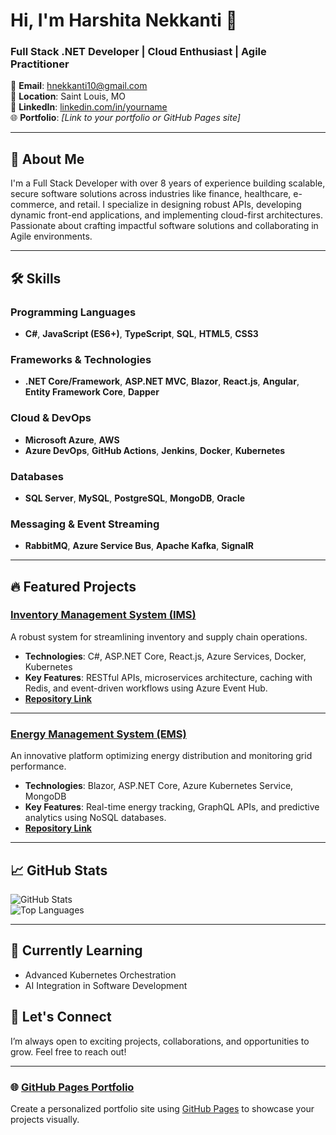 # Hi, I'm Harshita Nekkanti 👋  
### Full Stack .NET Developer | Cloud Enthusiast | Agile Practitioner  

📧 **Email**: [hnekkanti10@gmail.com](mailto:hnekkanti10@gmail.com)  
📍 **Location**: Saint Louis, MO  
💼 **LinkedIn**: [linkedin.com/in/yourname](https://linkedin.com/in/yourname)  
🌐 **Portfolio**: *[Link to your portfolio or GitHub Pages site]*  

---

## 🚀 About Me  
I'm a Full Stack Developer with over 8 years of experience building scalable, secure software solutions across industries like finance, healthcare, e-commerce, and retail. I specialize in designing robust APIs, developing dynamic front-end applications, and implementing cloud-first architectures. Passionate about crafting impactful software solutions and collaborating in Agile environments.  

---

## 🛠️ Skills  

### Programming Languages  
- **C#**, **JavaScript (ES6+)**, **TypeScript**, **SQL**, **HTML5**, **CSS3**  

### Frameworks & Technologies  
- **.NET Core/Framework**, **ASP.NET MVC**, **Blazor**, **React.js**, **Angular**, **Entity Framework Core**, **Dapper**  

### Cloud & DevOps  
- **Microsoft Azure**, **AWS**  
- **Azure DevOps**, **GitHub Actions**, **Jenkins**, **Docker**, **Kubernetes**  

### Databases  
- **SQL Server**, **MySQL**, **PostgreSQL**, **MongoDB**, **Oracle**  

### Messaging & Event Streaming  
- **RabbitMQ**, **Azure Service Bus**, **Apache Kafka**, **SignalR**  

---

## 🔥 Featured Projects  

### [Inventory Management System (IMS)](https://github.com/yourusername/IMS)  
A robust system for streamlining inventory and supply chain operations.  
- **Technologies**: C#, ASP.NET Core, React.js, Azure Services, Docker, Kubernetes  
- **Key Features**: RESTful APIs, microservices architecture, caching with Redis, and event-driven workflows using Azure Event Hub.  
- **[Repository Link](https://github.com/yourusername/IMS)**  

---

### [Energy Management System (EMS)](https://github.com/yourusername/EMS)  
An innovative platform optimizing energy distribution and monitoring grid performance.  
- **Technologies**: Blazor, ASP.NET Core, Azure Kubernetes Service, MongoDB  
- **Key Features**: Real-time energy tracking, GraphQL APIs, and predictive analytics using NoSQL databases.  
- **[Repository Link](https://github.com/yourusername/EMS)**  

---

## 📈 GitHub Stats  
![GitHub Stats](https://github-readme-stats.vercel.app/api?username=yourusername&show_icons=true&theme=radical)  
![Top Languages](https://github-readme-stats.vercel.app/api/top-langs/?username=yourusername&layout=compact&theme=radical)  

---

## 🌱 Currently Learning  
- Advanced Kubernetes Orchestration  
- AI Integration in Software Development  

## 🤝 Let's Connect  
I’m always open to exciting projects, collaborations, and opportunities to grow. Feel free to reach out!  

---

### 🌐 [GitHub Pages Portfolio](https://hnekkanti1011.github.io/)  
Create a personalized portfolio site using [GitHub Pages](https://pages.github.com/) to showcase your projects visually.
